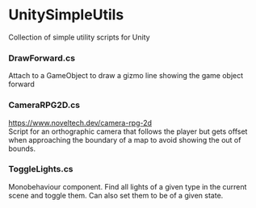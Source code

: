 # UnitySimpleUtils
Collection of simple utility scripts for Unity


### DrawForward.cs  
Attach to a GameObject to draw a gizmo line showing the game object forward 


### CameraRPG2D.cs   
https://www.noveltech.dev/camera-rpg-2d   
Script for an orthographic camera that follows the player but gets offset when approaching the boundary of a map to avoid showing the out of bounds.  


### ToggleLights.cs  
Monobehaviour component. Find all lights of a given type in the current scene and toggle them. Can also set them to be of a given state.  
